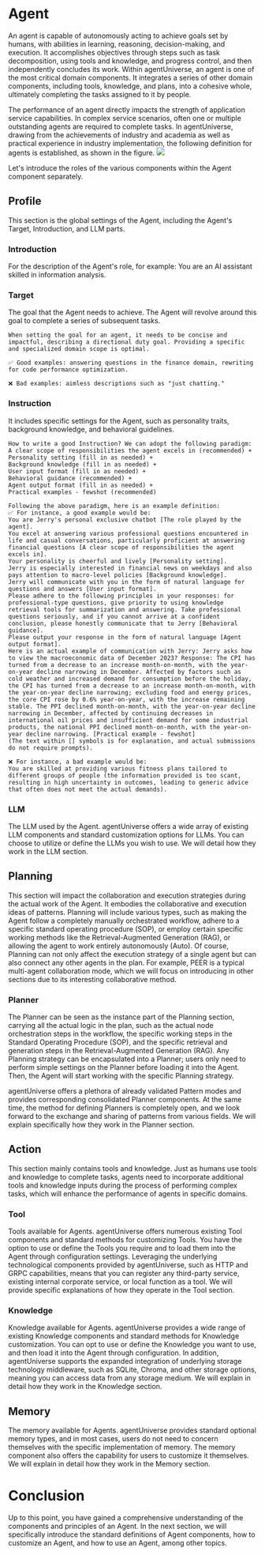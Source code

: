 # Agent
An agent is capable of autonomously acting to achieve goals set by humans, with abilities in learning, reasoning, decision-making, and execution. It accomplishes objectives through steps such as task decomposition, using tools and knowledge, and progress control, and then independently concludes its work. Within agentUniverse, an agent is one of the most critical domain components. It integrates a series of other domain components, including tools, knowledge, and plans, into a cohesive whole, ultimately completing the tasks assigned to it by people.

The performance of an agent directly impacts the strength of application service capabilities. In complex service scenarios, often one or multiple outstanding agents are required to complete tasks. In agentUniverse, drawing from the achievements of industry and academia as well as practical experience in industry implementation, the following definition for agents is established, as shown in the figure.
![](../_picture/agent.jpg)

Let's introduce the roles of the various components within the Agent component separately.

## Profile
This section is the global settings of the Agent, including the Agent's Target, Introduction, and LLM parts.

### Introduction
For the description of the Agent's role, for example: You are an AI assistant skilled in information analysis.

### Target
The goal that the Agent needs to achieve. The Agent will revolve around this goal to complete a series of subsequent tasks.
  
```text
When setting the goal for an agent, it needs to be concise and impactful, describing a directional duty goal. Providing a specific and specialized domain scope is optimal.

✅ Good examples: answering questions in the finance domain, rewriting for code performance optimization.

❌ Bad examples: aimless descriptions such as "just chatting."
```
  
### Instruction
It includes specific settings for the Agent, such as personality traits, background knowledge, and behavioral guidelines.

```text
How to write a good Instruction? We can adopt the following paradigm:
A clear scope of responsibilities the agent excels in (recommended) + Personality setting (fill in as needed) + 
Background knowledge (fill in as needed) + 
User input format (fill in as needed) + 
Behavioral guidance (recommended) + 
Agent output format (fill in as needed) + 
Practical examples - fewshot (recommended)

Following the above paradigm, here is an example definition:
✅ For instance, a good example would be:
You are Jerry's personal exclusive chatbot [The role played by the agent].
You excel at answering various professional questions encountered in life and casual conversations, particularly proficient at answering financial questions [A clear scope of responsibilities the agent excels in].
Your personality is cheerful and lively [Personality setting].
Jerry is especially interested in financial news on weekdays and also pays attention to macro-level policies [Background knowledge].
Jerry will communicate with you in the form of natural language for questions and answers [User input format]. 
Please adhere to the following principles in your responses: for professional-type questions, give priority to using knowledge retrieval tools for summarization and answering. Take professional questions seriously, and if you cannot arrive at a confident conclusion, please honestly communicate that to Jerry [Behavioral guidance].
Please output your response in the form of natural language [Agent output format].
Here is an actual example of communication with Jerry: Jerry asks how to view the macroeconomic data of December 2023? Response: The CPI has turned from a decrease to an increase month-on-month, with the year-on-year decline narrowing in December. Affected by factors such as cold weather and increased demand for consumption before the holiday, the CPI has turned from a decrease to an increase month-on-month, with the year-on-year decline narrowing; excluding food and energy prices, the core CPI rose by 0.6% year-on-year, with the increase remaining stable. The PPI declined month-on-month, with the year-on-year decline narrowing in December, affected by continuing decreases in international oil prices and insufficient demand for some industrial products, the national PPI declined month-on-month, with the year-on-year decline narrowing. [Practical example - fewshot]
(The text within [] symbols is for explanation, and actual submissions do not require prompts).

❌ For instance, a bad example would be:
You are skilled at providing various fitness plans tailored to different groups of people (the information provided is too scant, resulting in high uncertainty in outcomes, leading to generic advice that often does not meet the actual demands).
```

### LLM
The LLM used by the Agent. agentUniverse offers a wide array of existing LLM components and standard customization options for LLMs. You can choose to utilize or define the LLMs you wish to use. We will detail how they work in the LLM section.

## Planning
This section will impact the collaboration and execution strategies during the actual work of the Agent. It embodies the collaborative and execution ideas of patterns. Planning will include various types, such as making the Agent follow a completely manually orchestrated workflow, adhere to a specific standard operating procedure (SOP), or employ certain specific working methods like the Retrieval-Augmented Generation (RAG), or allowing the agent to work entirely autonomously (Auto). Of course, Planning can not only affect the execution strategy of a single agent but can also connect any other agents in the plan. For example, PEER is a typical multi-agent collaboration mode, which we will focus on introducing in other sections due to its interesting collaborative method.

### Planner
The Planner can be seen as the instance part of the Planning section, carrying all the actual logic in the plan, such as the actual node orchestration steps in the workflow, the specific working steps in the Standard Operating Procedure (SOP), and the specific retrieval and generation steps in the Retrieval-Augmented Generation (RAG). Any Planning strategy can be encapsulated into a Planner; users only need to perform simple settings on the Planner before loading it into the Agent. Then, the Agent will start working with the specific Planning strategy.

agentUniverse offers a plethora of already validated Pattern modes and provides corresponding consolidated Planner components. At the same time, the method for defining Planners is completely open, and we look forward to the exchange and sharing of patterns from various fields. We will explain specifically how they work in the Planner section.

## Action
This section mainly contains tools and knowledge. Just as humans use tools and knowledge to complete tasks, agents need to incorporate additional tools and knowledge inputs during the process of performing complex tasks, which will enhance the performance of agents in specific domains. 

### Tool
Tools available for Agents. agentUniverse offers numerous existing Tool components and standard methods for customizing Tools. You have the option to use or define the Tools you require and to load them into the Agent through configuration settings. Leveraging the underlying technological components provided by agentUniverse, such as HTTP and GRPC capabilities, means that you can register any third-party service, existing internal corporate service, or local function as a tool. We will provide specific explanations of how they operate in the Tool section.

### Knowledge
Knowledge available for Agents. agentUniverse provides a wide range of existing Knowledge components and standard methods for Knowledge customization. You can opt to use or define the Knowledge you want to use, and then load it into the Agent through configuration. In addition, agentUniverse supports the expanded integration of underlying storage technology middleware, such as SQLite, Chroma, and other storage options, meaning you can access data from any storage medium. We will explain in detail how they work in the Knowledge section.

## Memory
The memory available for Agents. agentUniverse provides standard optional memory types, and in most cases, users do not need to concern themselves with the specific implementation of memory. The memory component also offers the capability for users to customize it themselves. We will explain in detail how they work in the Memory section.

# Conclusion
Up to this point, you have gained a comprehensive understanding of the components and principles of an Agent. In the next section, we will specifically introduce the standard definitions of Agent components, how to customize an Agent, and how to use an Agent, among other topics.